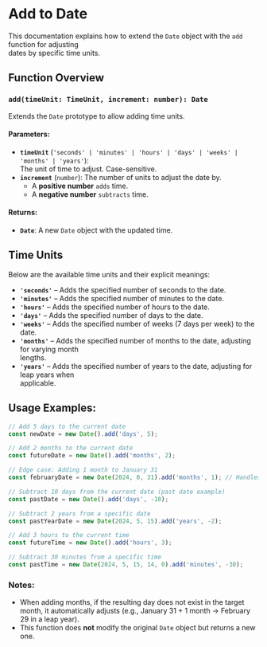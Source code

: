# Add to Date

This documentation explains how to extend the `Date` object with the `add` function for adjusting  
dates by specific time units.

## Function Overview

### `add(timeUnit: TimeUnit, increment: number): Date`

Extends the `Date` prototype to allow adding time units.

#### Parameters:

- **`timeUnit`** (`'seconds' | 'minutes' | 'hours' | 'days' | 'weeks' | 'months' | 'years'`):  
  The unit of time to adjust. Case-sensitive.
- **`increment`** (`number`): The number of units to adjust the date by.
  - A **positive number** `adds` time.
  - A **negative number** `subtracts` time.

#### Returns:

- **`Date`**: A new `Date` object with the updated time.

## Time Units

Below are the available time units and their explicit meanings:

- **`'seconds'`** – Adds the specified number of seconds to the date.
- **`'minutes'`** – Adds the specified number of minutes to the date.
- **`'hours'`** – Adds the specified number of hours to the date.
- **`'days'`** – Adds the specified number of days to the date.
- **`'weeks'`** – Adds the specified number of weeks (7 days per week) to the date.
- **`'months'`** – Adds the specified number of months to the date, adjusting for varying month  
  lengths.
- **`'years'`** – Adds the specified number of years to the date, adjusting for leap years when  
  applicable.

## Usage Examples:

```typescript
// Add 5 days to the current date
const newDate = new Date().add('days', 5);

// Add 2 months to the current date
const futureDate = new Date().add('months', 2);

// Edge case: Adding 1 month to January 31
const februaryDate = new Date(2024, 0, 31).add('months', 1); // Handles overflow

// Subtract 10 days from the current date (past date example)
const pastDate = new Date().add('days', -10);

// Subtract 2 years from a specific date
const pastYearDate = new Date(2024, 5, 15).add('years', -2);

// Add 3 hours to the current time
const futureTime = new Date().add('hours', 3);

// Subtract 30 minutes from a specific time
const pastTime = new Date(2024, 5, 15, 14, 0).add('minutes', -30);
```

### Notes:

- When adding months, if the resulting day does not exist in the target month,
  it automatically adjusts (e.g., January 31 + 1 month → February 29 in a leap year).
- This function does **not** modify the original `Date` object but returns a new one.
